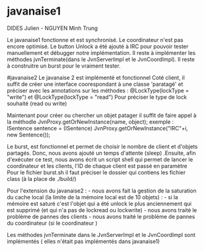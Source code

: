 # javanaise1
DIDES Julien - NGUYEN Minh Trung

Le javanaise1 fonctionne et est synchronisé.
Le coordinateur n'est pas encore optimisé.
Le button Unlock a été ajouté à IRC pour pouvoir tester manuellement et débugger notre implémentation.
Il reste à implémenter les méthodes jvnTerminate(dans le JvnServerImpl et le JvnCoordImpl).
Il reste à construitre un burst pour le vraiment tester.


#javanaise2
Le javanaise 2 est implémenté et fonctionnel
Coté client, il suffit de créer une interface coorespondant à une classe 'paratagé' et préciser avec les annotations sur les méthodes : @LockType(lockType = "write") et @LockType(lockType = "read")
Pour préciser le type de lock souhaité (read ou write)

Maintenant pour créer ou chercher un objet patager il suffit de faire appel à la méthodle JvnProxy.getOrNewInstance(name, object);
exemple : ISentence sentence = (ISentence) JvnProxy.getOrNewInstance("IRC"+i, new Sentence());


Le burst, est fonctionnel et permet de choisir le nombre de client et d'objets partagés. Donc, nous avons ajouté un temps d'attente (sleep) .Ensuite, afin d'exécuter ce test, nous avons écrit un script shell qui permet de lancer le coordinateur et les clients, l'ID de chaque client est passé en paramètre 
Pour le fichier burst.sh il faut préciser le dossier qui contiens les fichier class (à la place de ./build/)


Pour l'extension du javanaise2 : 
	- nous avons fait la gestion de la saturation du cache local (la limite de la mémoire local est de 10 objets) : 
		- si la mémoire est saturé c'est l'objet qui a été unlock le plus anciennement qui est supprimé (et qui n'a pas de lockread ou lockwrite)
	- nous avons traité le problème de pannes des clients
	- nous avons traité le problème de pannes du coordinateur (si le coordinateur )

Les méthodes jvnTerminate dans le JvnServerImpl et le JvnCoordImpl sont implémentés ( elles n'était pas implémentés dans javanaise1)


